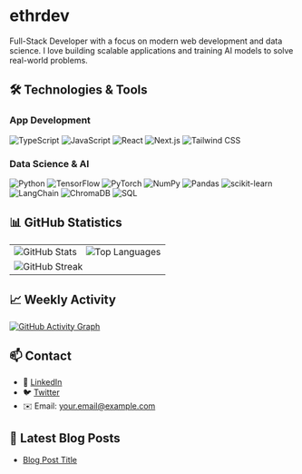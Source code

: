 # ethrdev

Full-Stack Developer with a focus on modern web development and data science. I love building scalable applications and training AI models to solve real-world problems.

## 🛠️ Technologies & Tools

### App Development
![TypeScript](https://img.shields.io/badge/TypeScript-2F3741?style=flat&logo=typescript&logoColor=white)
![JavaScript](https://img.shields.io/badge/JavaScript-2F3741?style=flat&logo=javascript&logoColor=white)
![React](https://img.shields.io/badge/React-2F3741?style=flat&logo=react&logoColor=white)
![Next.js](https://img.shields.io/badge/Next.js-2F3741?style=flat&logo=nextdotjs&logoColor=white)
![Tailwind CSS](https://img.shields.io/badge/Tailwind_CSS-2F3741?style=flat&logo=tailwind-css&logoColor=white)

### Data Science & AI
![Python](https://img.shields.io/badge/Python-2F3741?style=flat&logo=python&logoColor=white)
![TensorFlow](https://img.shields.io/badge/TensorFlow-2F3741?style=flat&logo=tensorflow&logoColor=white)
![PyTorch](https://img.shields.io/badge/PyTorch-2F3741?style=flat&logo=pytorch&logoColor=white)
![NumPy](https://img.shields.io/badge/Numpy-2F3741?style=flat&logo=numpy&logoColor=white)
![Pandas](https://img.shields.io/badge/Pandas-2F3741?style=flat&logo=pandas&logoColor=white)
![scikit-learn](https://img.shields.io/badge/scikit--learn-2F3741?style=flat&logo=scikit-learn&logoColor=white)
![LangChain](https://img.shields.io/badge/LangChain-2F3741?style=flat&logo=langchain&logoColor=white)
![ChromaDB](https://img.shields.io/badge/ChromaDB-2F3741?style=flat&logo=chromium&logoColor=white)
![SQL](https://img.shields.io/badge/SQL-2F3741?style=flat&logo=sql&logoColor=white)

## 📊 GitHub Statistics

<table>
  <tr>
    <td>
      <img src="https://github-readme-stats.vercel.app/api?username=ethrdev&show_icons=true&theme=dark&bg_color=181818&hide_border=true&include_all_commits=true&count_private=true&title_color=00C4CC&icon_color=00C4CC&text_color=ffffff" alt="GitHub Stats" />
    </td>
    <td>
      <img src="https://github-readme-stats.vercel.app/api/top-langs/?username=ethrdev&layout=compact&theme=dark&bg_color=181818&hide_border=true&hide=html,css,scss&langs_count=6&title_color=00C4CC&text_color=ffffff" alt="Top Languages" />
    </td>
  </tr>
  <tr>
    <td colspan="2">
      <img src="https://streak-stats.demolab.com?user=ethrdev&theme=dark&background=181818&border=2F3741&dates=888&ring=00C4CC&fire=00C4CC&currStreakNum=ffffff&sideNums=ffffff&currStreakLabel=00C4CC&sideLabels=888" alt="GitHub Streak" />
    </td>
  </tr>
</table>

## 📈 Weekly Activity

[![GitHub Activity Graph](https://github-readme-activity-graph.vercel.app/graph?username=ethrdev&theme=github-dark&bg_color=181818&hide_border=true&custom_title=My%20Activity&line=00C4CC&point=FFFFFF&color=888888)](https://github.com/ashutosh00710/github-readme-activity-graph)

## 📫 Contact
- 💼 [LinkedIn](https://linkedin.com/in/your-profile)
- 🐦 [Twitter](https://twitter.com/your-handle)
- ✉️ Email: your.email@example.com

## 🔎 Latest Blog Posts
<!-- BLOG-POST-LIST:START -->
- [Blog Post Title](https://your-blog.com/link-to-post)
<!-- BLOG-POST-LIST:END -->
